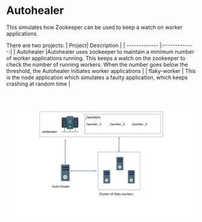 # Autohealer

This simulates how Zookeeper can be used to keep a watch on worker applications. 

There are two projects:
| Project| Description          |
| ------------- |:-------------:|
| Autohealer      |Autohealer uses zookeeper to maintain a minimum number of worker applications running. This keeps a watch on the zookeeper to check the number of running workers. When the number goes below the threshold, the Autohealer initiates worker applications |
| flaky-worker     | This is the node application which simulates a faulty application, which keeps crashing at random time      |

<br />
<br />

![Autohealer illustration](Slide1.jpg)